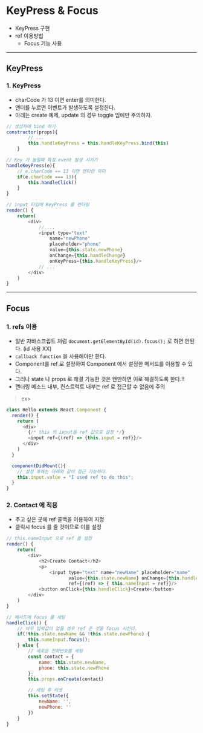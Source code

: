 # KeyPress & Focus
  - KeyPress 구현
  - ref 이용방법
    - Focus 기능 사용

---

## KeyPress
  ### 1. KeyPress
  - charCode 가 13 이면 enter를 의미한다.
  - 엔터를 누르면 이벤트가 발생하도록 설정한다.
  - 아래는 create 예제, update 의 경우 toggle 임에만 주의하자.

  ```javascript
  // 생성자에 bind 하기
  constructor(props){
          // ...
          this.handleKeyPress = this.handleKeyPress.bind(this)
      }

  // Key 가 눌릴때 특정 event 발생 시키기
  handleKeyPress(e){
      // e.charCode == 13 이면 엔터란 의미
      if(e.charCode === 13){
          this.handleClick()
      }
  }

  // input 타입에 KeyPress 를 랜더링
  render() {
      return(
          <div>
              // ...
              <input type="text"
                  name="newPhone"
                  placeholder="phone"
                  value={this.state.newPhone}
                  onChange={this.handleChange}
                  onKeyPress={this.handleKeyPress}/>
              // ...
          </div>
      )
  }

  ```

---

## Focus
  ### 1. refs 이용
  - 일반 자바스크립트 처럼 `document.getElementById(id).focus();` 로 하면 안된다. (id 사용 XX)
  - `callback function` 을 사용해야만 한다.
  - Component를 ref 로 설정하여 Component 에서 설정한 메서드를 이용할 수 있다.
  - 그러나 state 나 props 로 해결 가능한 것은 왠만하면 이로 해결하도록 한다.!!
  - 랜더링 메소드 내부, 컨스트럭트 내부는 ref 로 접근할 수 없음에 주의

  > ex>

  ```javascript
  class Hello extends React.Component {
    render() {
      return (
        <div>
          {/* this 의 input을 ref 값으로 설정 */}
          <input ref={(ref) => {this.input = ref}}/>
        </div>
      )
    }

    componentDidMount(){
      // 설정 후에는 아래와 같이 접근 가능하다.
      this.input.value = "I used ref to do this";
    }
  }
  ```

  ### 2. Contact 에 적용
  - 주고 싶은 곳에 ref 콜백을 이용하여 지정
  - 클릭시 focus 를 줄 것이므로 이를 설정

  ```javascript
  // this.nameInput 으로 ref 를 설정
  render() {
      return(
          <div>
              <h2>Create Contact</h2>
              <p>
                  <input type="text" name="newName" placeholder="name"
                         value={this.state.newName} onChange={this.handleChange}
                         ref={(ref) => { this.nameInput = ref}}/>
              <button onClick={this.handleClick}>Create</button>
          </div>
      )
  }

  // 메서드에 focus 를 세팅
  handleClick() {
      // 아무 입력값이 없을 경우 ref 준 것을 focus 시킨다.
      if(!this.state.newName && !this.state.newPhone) {
          this.nameInput.focus();
      } else {
          // 새로운 전화번호를 세팅
          const contact = {
              name: this.state.newName,
              phone: this.state.newPhone
          };
          this.props.onCreate(contact)

          // 세팅 후 리셋
          this.setState({
              newName: '',
              newPhone: ''
          })
      }
  }
  ```
